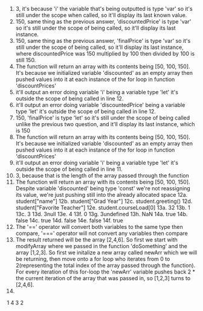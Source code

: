 1. 3, it's because 'i' the variable that's being outputted is type 'var' so it's still under the scope when called, so it'll display its last known value.
2. 150, same thing as the previous answer, 'discountedPrice' is type 'var' so it's still under the scope of being called, so it'll display its last instance.
3. 150, same thing as the previous answer, 'finalPrice' is type 'var' so it's still under the scope of being called, so it'll display its last instance, where discountedPrice was 150 multiplied by 100 then divided by 100 is still 150.
4. The function will return an array with its contents being [50, 100, 150]. It's because we initialized variable 'discounted' as an empty array then pushed values into it at each instance of the for loop in function 'discountPrices'
5. it'll output an error doing variable 'i' being a variable type 'let' it's outside the scope of being called in line 12.
6. it'll output an error doing variable 'discountedPrice' being a variable type 'let' it's outside the scope of being called in line 12.
7. 150, 'finalPrice' is type 'let' so it's still under the scope of being called unlike the previous two question, and it'll display its last instance, which is 150
8. The function will return an array with its contents being [50, 100, 150]. It's because we initialized variable 'discounted' as an empty array then pushed values into it at each instance of the for loop in function 'discountPrices'
9. it'll output an error doing variable 'i' being a variable type 'let' it's outside the scope of being called in line 11.
10. 3, because that is the length of the array passed through the function
11. The function will return an array with its contents being [50, 100, 150]. Despite variable 'discounted' being type 'const' we're not reassigning its value, we're just pushing still into the already allocated space
12a. student["name"]
12b. student["Grad Year"]
12c. student.greeting()
12d. student["Favorite Teacher"]
12e. student.courseLoad[0]
13a. 32
13b. 1
13c. 3
13d. 3null
13e. 4
13f. 0
13g. 3undefined
13h. NaN
14a. true
14b. false
14c. true
14d. false
14e. false
14f. true
15. The '==' operator will convert both variables to the same type then compare, '===' operator will not convert any variables then compare
17. The result returned will be the array [2,4,6]. So first we start with modifyArray where we passed in the function 'doSomething' and the array [1,2,3]. So first we initalize a new array called newArr which we will be returning, then move onto a for loop who iterates from 0 to 2(representing the total index of the array passed through the function). For every iteration of this for-loop the 'newArr' variable pushes back 2 * the current iteration of the array that was passed in, so [1,2,3] turns to [2,4,6].
19. 
1
4
3
2
